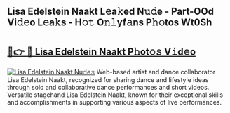 ## Lisa Edelstein Naakt L𝚎a𝚔ed N𝚞𝚍e - Part-OOd Vi𝚍𝚎o L𝚎a𝚔s - H𝚘𝚝 O𝚗𝚕yf𝚊ns P𝚑𝚘tos Wt0Sh

# <h2><a href="http://kf1w33s.oniu.top/?m=Lisa+Edelstein+Naakt">🔗👉 🔴 Lisa Edelstein Naakt P𝚑ot𝚘𝚜 V𝚒d𝚎o</a></h2>

[![Lisa Edelstein Naakt Nu𝚍e𝚜](https://i.imgur.com/0qMVB7G.gif)](http://kf1w33s.oniu.top/?m=Lisa+Edelstein+Naakt)
Web-based artist and dance collaborator Lisa Edelstein Naakt, recognized for sharing dance and lifestyle ideas through solo and collaborative dance performances and short videos. Versatile stagehand Lisa Edelstein Naakt, known for their exceptional skills and accomplishments in supporting various aspects of live performances.  
